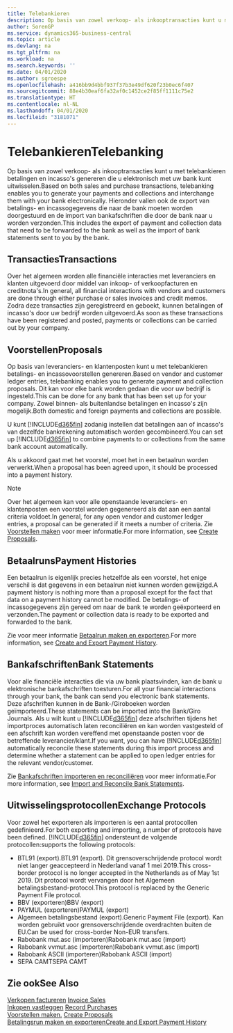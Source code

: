 ```yaml
---
title: Telebankieren
description: Op basis van zowel verkoop- als inkooptransacties kunt u met telebankieren betalingen en incasso's genereren die u elektronisch met uw bank kunt uitwisselen.
author: SorenGP
ms.service: dynamics365-business-central
ms.topic: article
ms.devlang: na
ms.tgt_pltfrm: na
ms.workload: na
ms.search.keywords: ''
ms.date: 04/01/2020
ms.author: sgroespe
ms.openlocfilehash: a416bb9d4bbf937f37b3e49df620f23b0ec6f407
ms.sourcegitcommit: 88e4b30eaf6fa32af0c1452ce2f85ff1111c75e2
ms.translationtype: HT
ms.contentlocale: nl-NL
ms.lasthandoff: 04/01/2020
ms.locfileid: "3181071"
---
```

# <a name="telebanking"></a><span data-ttu-id="d7f0f-103">Telebankieren</span><span class="sxs-lookup"><span data-stu-id="d7f0f-103">Telebanking</span></span>
<span data-ttu-id="d7f0f-104">Op basis van zowel verkoop- als inkooptransacties kunt u met telebankieren betalingen en incasso's genereren die u elektronisch met uw bank kunt uitwisselen.</span><span class="sxs-lookup"><span data-stu-id="d7f0f-104">Based on both sales and purchase transactions, telebanking enables you to generate your payments and collections and interchange them with your bank electronically.</span></span> <span data-ttu-id="d7f0f-105">Hieronder vallen ook de export van betalings- en incassogegevens die naar de bank moeten worden doorgestuurd en de import van bankafschriften die door de bank naar u worden verzonden.</span><span class="sxs-lookup"><span data-stu-id="d7f0f-105">This includes the export of payment and collection data that need to be forwarded to the bank as well as the import of bank statements sent to you by the bank.</span></span>  

## <a name="transactions"></a><span data-ttu-id="d7f0f-106">Transacties</span><span class="sxs-lookup"><span data-stu-id="d7f0f-106">Transactions</span></span>  
<span data-ttu-id="d7f0f-107">Over het algemeen worden alle financiële interacties met leveranciers en klanten uitgevoerd door middel van inkoop- of verkoopfacturen en creditnota's.</span><span class="sxs-lookup"><span data-stu-id="d7f0f-107">In general, all financial interactions with vendors and customers are done through either purchase or sales invoices and credit memos.</span></span> <span data-ttu-id="d7f0f-108">Zodra deze transacties zijn geregistreerd en geboekt, kunnen betalingen of incasso's door uw bedrijf worden uitgevoerd.</span><span class="sxs-lookup"><span data-stu-id="d7f0f-108">As soon as these transactions have been registered and posted, payments or collections can be carried out by your company.</span></span>  

## <a name="proposals"></a><span data-ttu-id="d7f0f-109">Voorstellen</span><span class="sxs-lookup"><span data-stu-id="d7f0f-109">Proposals</span></span>  
<span data-ttu-id="d7f0f-110">Op basis van leveranciers- en klantenposten kunt u met telebankieren betalings- en incassovoorstellen genereren.</span><span class="sxs-lookup"><span data-stu-id="d7f0f-110">Based on vendor and customer ledger entries, telebanking enables you to generate payment and collection proposals.</span></span> <span data-ttu-id="d7f0f-111">Dit kan voor elke bank worden gedaan die voor uw bedrijf is ingesteld.</span><span class="sxs-lookup"><span data-stu-id="d7f0f-111">This can be done for any bank that has been set up for your company.</span></span> <span data-ttu-id="d7f0f-112">Zowel binnen- als buitenlandse betalingen en incasso's zijn mogelijk.</span><span class="sxs-lookup"><span data-stu-id="d7f0f-112">Both domestic and foreign payments and collections are possible.</span></span>  

<span data-ttu-id="d7f0f-113">U kunt [!INCLUDE[d365fin](../../includes/d365fin_md.md)] zodanig instellen dat betalingen aan of incasso's van dezelfde bankrekening automatisch worden gecombineerd.</span><span class="sxs-lookup"><span data-stu-id="d7f0f-113">You can set up [!INCLUDE[d365fin](../../includes/d365fin_md.md)] to combine payments to or collections from the same bank account automatically.</span></span>  

<span data-ttu-id="d7f0f-114">Als u akkoord gaat met het voorstel, moet het in een betaalrun worden verwerkt.</span><span class="sxs-lookup"><span data-stu-id="d7f0f-114">When a proposal has been agreed upon, it should be processed into a payment history.</span></span>  

> [!NOTE]  
>  <span data-ttu-id="d7f0f-115">Over het algemeen kan voor alle openstaande leveranciers- en klantenposten een voorstel worden gegenereerd als dat aan een aantal criteria voldoet.</span><span class="sxs-lookup"><span data-stu-id="d7f0f-115">In general, for any open vendor and customer ledger entries, a proposal can be generated if it meets a number of criteria.</span></span> <span data-ttu-id="d7f0f-116">Zie [Voorstellen maken](how-to-create-proposals.md) voor meer informatie.</span><span class="sxs-lookup"><span data-stu-id="d7f0f-116">For more information, see [Create Proposals](how-to-create-proposals.md).</span></span>  

## <a name="payment-histories"></a><span data-ttu-id="d7f0f-117">Betaalruns</span><span class="sxs-lookup"><span data-stu-id="d7f0f-117">Payment Histories</span></span>  
<span data-ttu-id="d7f0f-118">Een betaalrun is eigenlijk precies hetzelfde als een voorstel, het enige verschil is dat gegevens in een betaalrun niet kunnen worden gewijzigd.</span><span class="sxs-lookup"><span data-stu-id="d7f0f-118">A payment history is nothing more than a proposal except for the fact that data on a payment history cannot be modified.</span></span> <span data-ttu-id="d7f0f-119">De betalings- of incassogegevens zijn gereed om naar de bank te worden geëxporteerd en verzonden.</span><span class="sxs-lookup"><span data-stu-id="d7f0f-119">The payment or collection data is ready to be exported and forwarded to the bank.</span></span>  

 <span data-ttu-id="d7f0f-120">Zie voor meer informatie [Betaalrun maken en exporteren](how-to-create-and-export-payment-history.md).</span><span class="sxs-lookup"><span data-stu-id="d7f0f-120">For more information, see [Create and Export Payment History](how-to-create-and-export-payment-history.md).</span></span>  

## <a name="bank-statements"></a><span data-ttu-id="d7f0f-121">Bankafschriften</span><span class="sxs-lookup"><span data-stu-id="d7f0f-121">Bank Statements</span></span>  
 <span data-ttu-id="d7f0f-122">Voor alle financiële interacties die via uw bank plaatsvinden, kan de bank u elektronische bankafschriften toesturen.</span><span class="sxs-lookup"><span data-stu-id="d7f0f-122">For all your financial interactions through your bank, the bank can send you electronic bank statements.</span></span> <span data-ttu-id="d7f0f-123">Deze afschriften kunnen in de Bank-/Giroboeken worden geïmporteerd.</span><span class="sxs-lookup"><span data-stu-id="d7f0f-123">These statements can be imported into the Bank/Giro Journals.</span></span> <span data-ttu-id="d7f0f-124">Als u wilt kunt u [!INCLUDE[d365fin](../../includes/d365fin_md.md)] deze afschriften tijdens het importproces automatisch laten reconciliëren en kan worden vastgesteld of een afschrift kan worden vereffend met openstaande posten voor de betreffende leverancier/klant.</span><span class="sxs-lookup"><span data-stu-id="d7f0f-124">If you want, you can have [!INCLUDE[d365fin](../../includes/d365fin_md.md)] automatically reconcile these statements during this import process and determine whether a statement can be applied to open ledger entries for the relevant vendor/customer.</span></span>  

 <span data-ttu-id="d7f0f-125">Zie [Bankafschriften importeren en reconciliëren](how-to-import-and-reconcile-bank-statements.md) voor meer informatie.</span><span class="sxs-lookup"><span data-stu-id="d7f0f-125">For more information, see [Import and Reconcile Bank Statements](how-to-import-and-reconcile-bank-statements.md).</span></span>  

## <a name="exchange-protocols"></a><span data-ttu-id="d7f0f-126">Uitwisselingsprotocollen</span><span class="sxs-lookup"><span data-stu-id="d7f0f-126">Exchange Protocols</span></span>  
 <span data-ttu-id="d7f0f-127">Voor zowel het exporteren als importeren is een aantal protocollen gedefinieerd.</span><span class="sxs-lookup"><span data-stu-id="d7f0f-127">For both exporting and importing, a number of protocols have been defined.</span></span> [!INCLUDE[d365fin](../../includes/d365fin_md.md)] <span data-ttu-id="d7f0f-128">ondersteunt de volgende protocollen:</span><span class="sxs-lookup"><span data-stu-id="d7f0f-128">supports the following protocols:</span></span>  

- <span data-ttu-id="d7f0f-129">BTL91 (export).</span><span class="sxs-lookup"><span data-stu-id="d7f0f-129">BTL91 (export).</span></span> <span data-ttu-id="d7f0f-130">Dit grensoverschrijdende protocol wordt niet langer geaccepteerd in Nederland vanaf 1 mei 2019.</span><span class="sxs-lookup"><span data-stu-id="d7f0f-130">This cross-border protocol is no longer accepted in the Netherlands as of May 1st 2019.</span></span> <span data-ttu-id="d7f0f-131">Dit protocol wordt vervangen door het Algemeen betalingsbestand-protocol.</span><span class="sxs-lookup"><span data-stu-id="d7f0f-131">This protocol is replaced by the Generic Payment File protocol.</span></span>
- <span data-ttu-id="d7f0f-132">BBV (exporteren)</span><span class="sxs-lookup"><span data-stu-id="d7f0f-132">BBV (export)</span></span>  
- <span data-ttu-id="d7f0f-133">PAYMUL (exporteren)</span><span class="sxs-lookup"><span data-stu-id="d7f0f-133">PAYMUL (export)</span></span>  
- <span data-ttu-id="d7f0f-134">Algemeen betalingsbestand (export).</span><span class="sxs-lookup"><span data-stu-id="d7f0f-134">Generic Payment File (export).</span></span> <span data-ttu-id="d7f0f-135">Kan worden gebruikt voor grensoverschrijdende overdrachten buiten de EU.</span><span class="sxs-lookup"><span data-stu-id="d7f0f-135">Can be used for cross-border Non-EUR transfers.</span></span>
- <span data-ttu-id="d7f0f-136">Rabobank mut.asc (importeren)</span><span class="sxs-lookup"><span data-stu-id="d7f0f-136">Rabobank mut.asc (import)</span></span>  
- <span data-ttu-id="d7f0f-137">Rabobank vvmut.asc (importeren)</span><span class="sxs-lookup"><span data-stu-id="d7f0f-137">Rabobank vvmut.asc (import)</span></span>  
- <span data-ttu-id="d7f0f-138">Rabobank ASCII (importeren)</span><span class="sxs-lookup"><span data-stu-id="d7f0f-138">Rabobank ASCII (import)</span></span>  
- <span data-ttu-id="d7f0f-139">SEPA CAMT</span><span class="sxs-lookup"><span data-stu-id="d7f0f-139">SEPA CAMT</span></span>  

## <a name="see-also"></a><span data-ttu-id="d7f0f-140">Zie ook</span><span class="sxs-lookup"><span data-stu-id="d7f0f-140">See Also</span></span>  
 <span data-ttu-id="d7f0f-141">[Verkopen factureren](../../sales-how-invoice-sales.md) </span><span class="sxs-lookup"><span data-stu-id="d7f0f-141">[Invoice Sales](../../sales-how-invoice-sales.md) </span></span>  
 <span data-ttu-id="d7f0f-142">[Inkopen vastleggen](../../purchasing-how-record-purchases.md) </span><span class="sxs-lookup"><span data-stu-id="d7f0f-142">[Record Purchases](../../purchasing-how-record-purchases.md) </span></span>  
 <span data-ttu-id="d7f0f-143">[Voorstellen maken.](how-to-create-proposals.md) </span><span class="sxs-lookup"><span data-stu-id="d7f0f-143">[Create Proposals](how-to-create-proposals.md) </span></span>  
 [<span data-ttu-id="d7f0f-144">Betalingsrun maken en exporteren</span><span class="sxs-lookup"><span data-stu-id="d7f0f-144">Create and Export Payment History</span></span>](how-to-create-and-export-payment-history.md)
